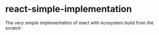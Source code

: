 # react-simple-implementation
The very simple implementation of react with ecosystem build from the scratch

